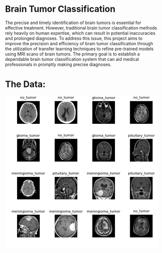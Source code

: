 # Brain Tumor Classification
The precise and timely identification of brain tumors is essential for effective treatment. However, traditional brain tumor classification methods rely heavily on human expertise, which can result in potential inaccuracies and prolonged diagnoses. To address this issue, this project aims to improve the precision and efficiency of brain tumor classification through the utilization of transfer learning techniques to refine pre-trained models using MRI scans of brain tumors. The primary goal is to establish a dependable brain tumor classification system that can aid medical professionals in promptly making precise diagnoses.
# The Data:
![](https://github.com/HashemRawashdeh/Brain-Tumor-Classification/blob/main/DataVisualized.png)
